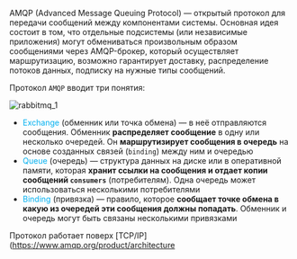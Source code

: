 AMQP (Advanced Message Queuing Protocol) — открытый протокол для передачи сообщений между компонентами системы. Основная идея состоит в том, что отдельные подсистемы (или независимые приложения) могут обмениваться произвольным образом сообщениями через AMQP-брокер, который осуществляет маршрутизацию, возможно гарантирует доставку, распределение потоков данных, подписку на нужные типы сообщений.

Протокол `AMQP` вводит три понятия:

![rabbitmq_1](https://habrastorage.org/r/w1560/getpro/habr/post_images/6f4/7e9/2a8/6f47e92a8d4ebca0e828abd0970596e9.jpg)

- <span style="color:#00b0f0">Exchange</span> (обменник или точка обмена) — в неё отправляются сообщения. Обменник **распределяет сообщение** в одну или несколько очередей. Он **маршрутизирует сообщения в очередь** на основе созданных связей (`binding`) между ним и очередью
- <span style="color:#00b0f0">Queue</span> (очередь) — структура данных на диске или в оперативной памяти, которая **хранит ссылки на сообщения и отдает копии сообщений `consumers`** (потребителям). Одна очередь может использоваться несколькими потребителями
- <span style="color:#00b0f0">Binding</span> (привязка) — правило, которое **сообщает точке обмена в какую из очередей эти сообщения должны попадать**. Обменник и очередь могут быть связаны несколькими привязками

Протокол работает поверх [TCP/IP](https://www.amqp.org/product/architecture
